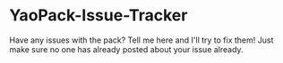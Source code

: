 # YaoPack-Issue-Tracker
Have any issues with the pack? Tell me here and I'll try to fix them! Just make sure no one has already posted about your issue already. 
